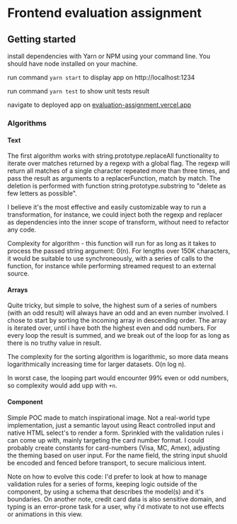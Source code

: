 # Frontend evaluation assignment

## Getting started
install dependencies with Yarn or NPM using your command line. You should have node installed on your machine.

run command ```yarn start``` to display app on http://localhost:1234

run command ```yarn test``` to show unit tests result

navigate to deployed app on [evaluation-assignment.vercel.app](https://evaluation-assignment.vercel.app)

### Algorithms
#### Text
The first algorithm works with string.prototype.replaceAll functionality to iterate over matches returned by a regexp with a global flag. 
The regexp will return all matches of a single character repeated more than three times, and pass the result as arguments to a replacerFunction, match by match. 
The deletion is performed with function string.prototype.substring to "delete as few letters as possible". 

I believe it's the most effective and easily customizable way to run a transformation, for instance, we could inject both the regexp and replacer as dependencies into the inner scope of transform, without need to refactor any code.

Complexity for algorithm - this function will run for as long as it takes to process the passed string argument: 0(n). For lengths over 150K characters, it would be suitable to use synchroneously, with a series of calls to the function, for instance while performing streamed request to an external source.

#### Arrays
Quite tricky, but simple to solve, the highest sum of a series of numbers (with an odd result) will always have an odd and an even number involved. 
I chose to start by sorting the incoming array in descending order. The array is iterated over, until i have both the highest even and odd numbers. For every loop the result is summed, and we break out of the loop for as long as there is no truthy value in result.

The complexity for the sorting algorithm is logarithmic, so more data means logarithmically increasing time for larger datasets. O(n log n).

In worst case, the looping part would encounter 99% even or odd numbers, so complexity would add upp with `+n`.

#### Component
Simple POC made to match inspirational image. Not a real-world type implementation, just a semantic layout using React controlled input and native HTML select's to render a form. Sprinkled with the validation rules i can come up with, mainly targeting the card number format. 
I could probably create constants for card-numbers (Visa, MC, Amex), adjusting the theming based on user input. For the name field, the string input shuold be encoded and fenced before transport, to secure malicious intent.

Note on how to evolve this code: I'd prefer to look at how to manage validation rules for a series of forms, keeping logic outside of the component, by using a schema that describes the model(s) and it's boundaries.
On another note, credit card data is also sensitive domain, and typing is an error-prone task for a user, why i'd motivate to not use effects or animations in this view.

